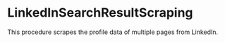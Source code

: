 # LinkedInSearchResultScraping
This procedure scrapes the profile data of multiple pages from LinkedIn.
